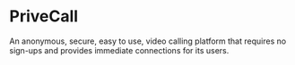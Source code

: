 # PriveCall
An anonymous, secure, easy to use, video calling platform that requires no sign-ups and provides immediate connections for its users.
